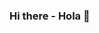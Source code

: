 ### Hi there - Hola 👋

<!--
**WilmerFontt-Willo04/WilmerFontt-Willo04** is a ✨ _special_ ✨ repository because its `README.md` (this file) appears on your GitHub profile.

Here are some ideas to get you started:

- 🔭 I’m currently working on ...Hispano Soluciones
- 🌱 I’m currently learning ...Flutter and python
- 👯 I’m looking to collaborate on ...JavaScript,React,Firebase
- 🤔 I’m looking for help with ...
- 💬 Ask me about ...
- 📫 How to reach me: ...wfonttbrito@gmail.com
- 😄 Pronouns: ...
- ⚡ Fun fact: ...
-->
